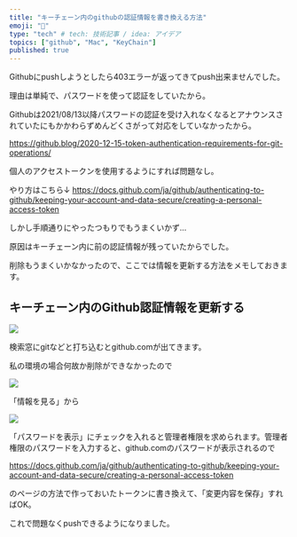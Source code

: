 ```yaml
---
title: "キーチェーン内のgithubの認証情報を書き換える方法"
emoji: "🤖"
type: "tech" # tech: 技術記事 / idea: アイデア
topics: ["github", "Mac", "KeyChain"]
published: true
---
```

Githubにpushしようとしたら403エラーが返ってきてpush出来ませんでした。

理由は単純で、パスワードを使って認証をしていたから。

Githubは2021/08/13以降パスワードの認証を受け入れなくなるとアナウンスされていたにもかかわらずめんどくさがって対応をしていなかったから。

https://github.blog/2020-12-15-token-authentication-requirements-for-git-operations/

個人のアクセストークンを使用するようにすれば問題なし。

やり方はこちら↓
https://docs.github.com/ja/github/authenticating-to-github/keeping-your-account-and-data-secure/creating-a-personal-access-token

しかし手順通りにやったつもりでもうまくいかず…

原因はキーチェーン内に前の認証情報が残っていたからでした。

削除もうまくいかなかったので、ここでは情報を更新する方法をメモしておきます。

## キーチェーン内のGithub認証情報を更新する

![](https://storage.googleapis.com/zenn-user-upload/b7a2580928bd1d8c0717c5c0.png)

検索窓にgitなどと打ち込むとgithub.comが出てきます。

私の環境の場合何故か削除ができなかったので

![](https://storage.googleapis.com/zenn-user-upload/470e8f3bebed6b2a1241172d.png)

「情報を見る」から

![](https://storage.googleapis.com/zenn-user-upload/ea7501eed886bb3b2b51a8b8.png)

「パスワードを表示」にチェックを入れると管理者権限を求められます。管理者権限のパスワードを入力すると、github.comのパスワードが表示されるので

https://docs.github.com/ja/github/authenticating-to-github/keeping-your-account-and-data-secure/creating-a-personal-access-token

のページの方法で作っておいたトークンに書き換えて、「変更内容を保存」すればOK。

これで問題なくpushできるようになりました。